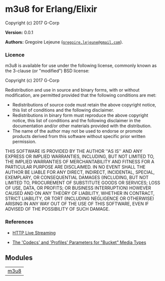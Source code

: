 

# m3u8 for Erlang/Elixir #

Copyright (c) 2017 G-Corp

__Version:__ 0.0.1

__Authors:__ Gregoire Lejeune ([`gregoire.lejeune@gmail.com`](mailto:gregoire.lejeune@gmail.com)).


### Licence ###

m3u8 is available for use under the following license, commonly known as the 3-clause (or "modified") BSD license:

Copyright (c) 2017 G-Corp<br />

Redistribution and use in source and binary forms, with or without modification, are permitted provided that the following conditions are met:

* Redistributions of source code must retain the above copyright notice, this list of conditions and the following disclaimer.
* Redistributions in binary form must reproduce the above copyright notice, this list of conditions and the following disclaimer in the documentation and/or other materials provided with the distribution.
* The name of the author may not be used to endorse or promote products derived from this software without specific prior written permission.



THIS SOFTWARE IS PROVIDED BY THE AUTHOR ''AS IS'' AND ANY EXPRESS OR IMPLIED WARRANTIES, INCLUDING, BUT NOT LIMITED TO, THE IMPLIED WARRANTIES OF MERCHANTABILITY AND FITNESS FOR A PARTICULAR PURPOSE ARE DISCLAIMED. IN NO EVENT SHALL THE AUTHOR BE LIABLE FOR ANY DIRECT, INDIRECT, INCIDENTAL, SPECIAL, EXEMPLARY, OR CONSEQUENTIAL DAMAGES (INCLUDING, BUT NOT LIMITED TO, PROCUREMENT OF SUBSTITUTE GOODS OR SERVICES; LOSS OF USE, DATA, OR PROFITS; OR BUSINESS INTERRUPTION) HOWEVER CAUSED AND ON ANY THEORY OF LIABILITY, WHETHER IN CONTRACT, STRICT LIABILITY, OR TORT (INCLUDING NEGLIGENCE OR OTHERWISE) ARISING IN ANY WAY OUT OF THE USE OF THIS SOFTWARE, EVEN IF ADVISED OF THE POSSIBILITY OF SUCH DAMAGE.


### References ###

* [HTTP Live Streaming](https://tools.ietf.org.md/draft-pantos-http-live-streaming-23)

* [The 'Codecs' and 'Profiles' Parameters for "Bucket" Media Types](https://tools.ietf.org.md/rfc6381)



## Modules ##


<table width="100%" border="0" summary="list of modules">
<tr><td><a href="https://github.com/G-Corp/m3u8/blob/master/doc/m3u8.md" class="module">m3u8</a></td></tr></table>

